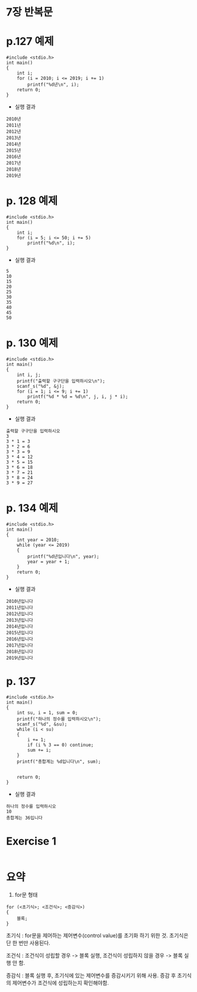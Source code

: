 # 7장 반복문
# p.127 예제
```
#include <stdio.h>
int main()
{
	int i;
	for (i = 2010; i <= 2019; i += 1)
		printf("%d년\n", i);
	return 0;
}
```

- 실행 결과
```
2010년
2011년
2012년
2013년
2014년
2015년
2016년
2017년
2018년
2019년
```

# p. 128 예제
```
#include <stdio.h>
int main()
{
	int i;
	for (i = 5; i <= 50; i += 5)
		printf("%d\n", i);
}
```

- 실행 결과
```
5
10
15
20
25
30
35
40
45
50
```

# p. 130 예제
```
#include <stdio.h>
int main()
{
	int i, j;
	printf("출력할 구구단을 입력하시오\n");
	scanf_s("%d", &j);
	for (i = 1; i <= 9; i += 1)
		printf("%d * %d = %d\n", j, i, j * i);
	return 0;
}
```
- 실행 결과
```
출력할 구구단을 입력하시오
3
3 * 1 = 3
3 * 2 = 6
3 * 3 = 9
3 * 4 = 12
3 * 5 = 15
3 * 6 = 18
3 * 7 = 21
3 * 8 = 24
3 * 9 = 27
```

# p. 134 예제

```
#include <stdio.h>
int main()
{
	int year = 2010;
	while (year <= 2019)
	{
		printf("%d년입니다\n", year);
		year = year + 1;
	}
	return 0;
}
```

- 실행 결과
```
2010년입니다
2011년입니다
2012년입니다
2013년입니다
2014년입니다
2015년입니다
2016년입니다
2017년입니다
2018년입니다
2019년입니다
```

# p. 137

```
#include <stdio.h>
int main()
{
	int su, i = 1, sum = 0;
	printf("하나의 정수를 입력하시오\n");
	scanf_s("%d", &su);
	while (i < su)
	{
		i += 1;
		if (i % 3 == 0) continue;
		sum += i;
	}
	printf("총합계는 %d입니다\n", sum);


	return 0;
}
```



- 실행 결과
```
하나의 정수를 입력하시오
10
총합계는 36입니다
```

# Exercise 1

```
```

# 요약

1. for문 형태
```
for (<초기식>; <조건식>; <증감식>)
{
    블록;
}
```

초기식 : for문을 제어하는 제어변수(control value)를 초기화 하기 위한 것. 초기식은 단 한 번만 사용된다. 

조건식 : 조건식이 성립할 경우 -> 블록 실행, 조건식이 성립하지 않을 경우 -> 블록 실행 안 함.

증감식 : 블록 실행 후, 초기식에 있는 제어변수를 증감시키기 위해 사용. 증감 후 초기식의 제어변수가 조건식에 성립하는지 확인해야함.


